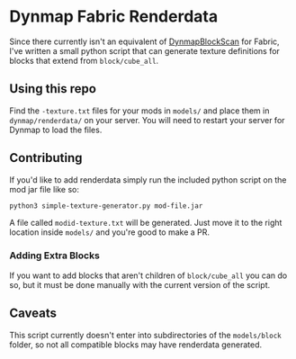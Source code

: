 # Dynmap Fabric Renderdata

Since there currently isn't an equivalent of [DynmapBlockScan](https://github.com/webbukkit/DynmapBlockScan) for Fabric, I've written a small python script that can generate texture definitions for blocks that extend from `block/cube_all`.

## Using this repo

Find the `-texture.txt` files for your mods in `models/` and place them in `dynmap/renderdata/` on your server. You will need to restart your server for Dynmap to load the files.

## Contributing

If you'd like to add renderdata simply run the included python script on the mod jar file like so:

```bash
python3 simple-texture-generator.py mod-file.jar
```

 A file called `modid-texture.txt` will be generated. Just move it to the right location inside `models/` and you're good to make a PR.

### Adding Extra Blocks

If you want to add blocks that aren't children of `block/cube_all` you can do so, but it must be done manually with the current version of the script.

## Caveats

This script currently doesn't enter into subdirectories of the `models/block` folder, so not all compatible blocks may have renderdata generated.